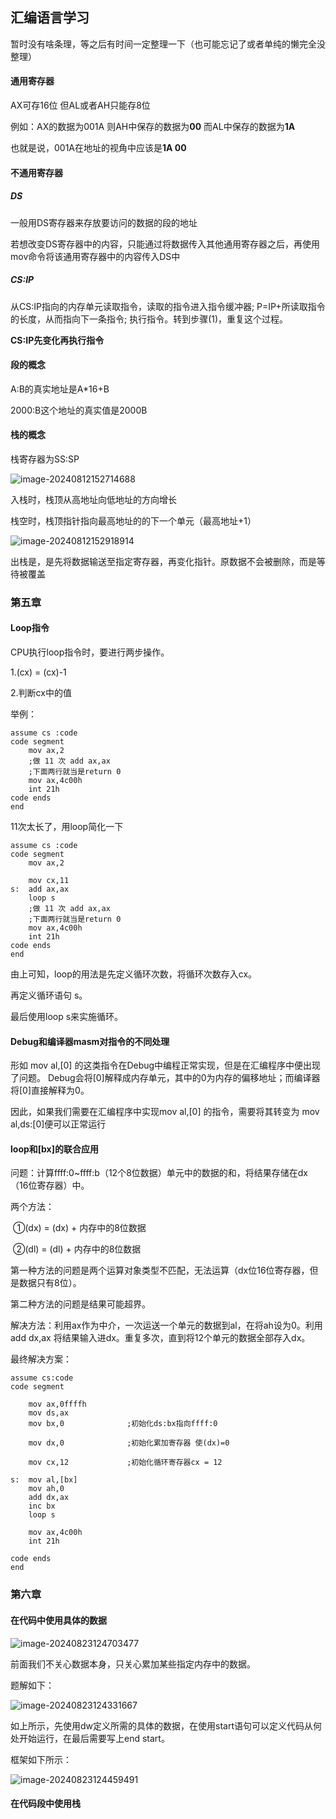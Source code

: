 ## 汇编语言学习

暂时没有啥条理，等之后有时间一定整理一下（也可能忘记了或者单纯的懒完全没整理）

#### 通用寄存器

AX可存16位 但AL或者AH只能存8位

例如：AX的数据为001A 则AH中保存的数据为**00** 而AL中保存的数据为**1A** 

也就是说，001A在地址的视角中应该是**1A 00**

#### 不通用寄存器

##### DS

一般用DS寄存器来存放要访问的数据的段的地址

若想改变DS寄存器中的内容，只能通过将数据传入其他通用寄存器之后，再使用mov命令将该通用寄存器中的内容传入DS中

##### CS:IP

从CS:IP指向的内存单元读取指令，读取的指令进入指令缓冲器;
P=IP+所读取指令的长度，从而指向下一条指令;
执行指令。转到步骤(1)，重复这个过程。

**CS:IP先变化再执行指令**

#### 段的概念

A:B的真实地址是A*16+B

2000:B这个地址的真实值是2000B

#### 栈的概念

栈寄存器为SS:SP

![image-20240812152714688](汇编语言学习.assets/image-20240812152714688.png)

入栈时，栈顶从高地址向低地址的方向增长

栈空时，栈顶指针指向最高地址的的下一个单元（最高地址+1）

![image-20240812152918914](汇编语言学习.assets/image-20240812152918914.png)

出栈是，是先将数据输送至指定寄存器，再变化指针。原数据不会被删除，而是等待被覆盖

### 第五章

#### Loop指令

 CPU执行loop指令时，要进行两步操作。

1.(cx) = (cx)-1

2.判断cx中的值

举例：

```
assume cs :code
code segment
	mov ax,2
	;做 11 次 add ax,ax
	;下面两行就当是return 0
	mov ax,4c00h
	int 21h
code ends
end
```

11次太长了，用loop简化一下

```
assume cs :code
code segment
	mov ax,2
	
	mov cx,11
s:	add ax,ax
	loop s
	;做 11 次 add ax,ax
	;下面两行就当是return 0
	mov ax,4c00h
	int 21h
code ends
end
```

由上可知，loop的用法是先定义循环次数，将循环次数存入cx。

再定义循环语句 s。

最后使用loop s来实施循环。

#### Debug和编译器masm对指令的不同处理

形如 mov al,[0] 的这类指令在Debug中编程正常实现，但是在汇编程序中便出现了问题。 Debug会将[0]解释成内存单元，其中的0为内存的偏移地址；而编译器将[0]直接解释为0。

因此，如果我们需要在汇编程序中实现mov al,[0] 的指令，需要将其转变为 mov al,ds:[0]便可以正常运行 

#### loop和[bx]的联合应用

问题：计算ffff:0~ffff:b（12个8位数据）单元中的数据的和，将结果存储在dx（16位寄存器）中。

两个方法：

​	①(dx) = (dx) + 内存中的8位数据

​	②(dl) = (dl) + 内存中的8位数据

第一种方法的问题是两个运算对象类型不匹配，无法运算（dx位16位寄存器，但是数据只有8位）。

第二种方法的问题是结果可能超界。

解决方法：利用ax作为中介，一次运送一个单元的数据到al，在将ah设为0。利用add dx,ax 将结果输入进dx。重复多次，直到将12个单元的数据全部存入dx。

最终解决方案：

```
assume cs:code
code segment
	
	mov ax,0ffffh
	mov ds,ax
	mov bx,0              ;初始化ds:bx指向ffff:0
	
	mov dx,0              ;初始化累加寄存器 使(dx)=0
	
	mov cx,12             ;初始化循环寄存器cx = 12
	
s:  mov al,[bx]
	mov ah,0
	add dx,ax
	inc bx
	loop s
	
	mov ax,4c00h
	int 21h
	
code ends
end
```

### 第六章

#### 在代码中使用具体的数据

![image-20240823124703477](汇编语言学习.assets/image-20240823124703477.png)

前面我们不关心数据本身，只关心累加某些指定内存中的数据。

题解如下：

![image-20240823124331667](汇编语言学习.assets/image-20240823124331667.png)

如上所示，先使用dw定义所需的具体的数据，在使用start语句可以定义代码从何处开始运行，在最后需要写上end start。

框架如下所示：

![image-20240823124459491](汇编语言学习.assets/image-20240823124459491.png)

#### 在代码段中使用栈





